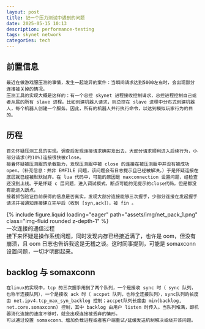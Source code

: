 ```yaml
---
layout: post
title: 记一个压力测试中遇到的问题
date: 2025-05-15 10:13
description: performance-testing
tags: skynet network
categories: tech
---
```


## 前置信息
    最近在做游戏服压测的事情，发生一起诡异的案件：当瞬间请求达到5000左右时，会出现部分连接被关掉的情况。
    压测工具的实现大概是这样的：有一个总控 skynet 进程接收控制请求，总控进程控制自己或者从属的所有 slave 进程。比如创建机器人请求，则总控在 slave 进程中分布式创建机器人，每个机器人创建一个服务。因此，所有的机器人并行执行命令，以达到模拟玩家行为的目的。

## 历程
    首先怀疑压测工具的实现。调查后发现连接请求确实发出去，大部分请求顺利进入后续行为，小部分请求(约10%)连接很快被close。
    接着怀疑被压测服的承载能力，发现压测服中被 close 的连接在被压测服中并没有被成功open。（补充信息：并非 EMFILE 问题，该问题会有日志提示且已经被解决。）于是怀疑连接在底层就已经被默默抛弃。在 lua 代码中，可能的原因是 maxconnection 设置问题，经检查还没到上线。于是怀疑 c 层问题，进入调试模式，断点可能的无提示的close代码。但是都没有能进入断点。
    接着抓包验证目前获得的信息是否真实，发现大部分连接能够三次握手，少部分连接在发起握手请求并被通知连接建立完毕后（收到 [syn,ack]），被 fin 。
<div class="row mt-3">
    <div class="col-sm mt-3 mt-md-0">
        {% include figure.liquid loading="eager" path="assets/img/net_pack_1.png" class="img-fluid rounded z-depth-1" %}
    </div>
</div>
<div class="caption">
    一次连接的通信过程
</div>
    接下来怀疑是操作系统问题，同时发现内存已经接近满了，也许是 oom，但没有崩溃，且 oom 日志也告诉我这是无稽之谈。这时同事提到，可能是 somaxconn 设置问题，一切才明朗起来。

## backlog 与 somaxconn
    在linux的实现中，tcp 的三次握手用到了两个队列，一个是接收 sync 时（ sync 队列，也称半连接队列），一个是接收 ack 时（ accpet 队列，也称全连接队列），sync队列的长度由 net.ipv4.tcp_max_syn_backlog 控制；accpet队列长度由 min(backlog, net.core.somaxconn) 控制，其中 backlog 由用户 listen 时传入。当队列堆满，即机器消化连接的速度不够时，就会出现连接被丢弃的情形。
    可以通过设置 somaxconn、增加负载进程或者客户端重试/延缓发送机制解决或绕开该问题。
